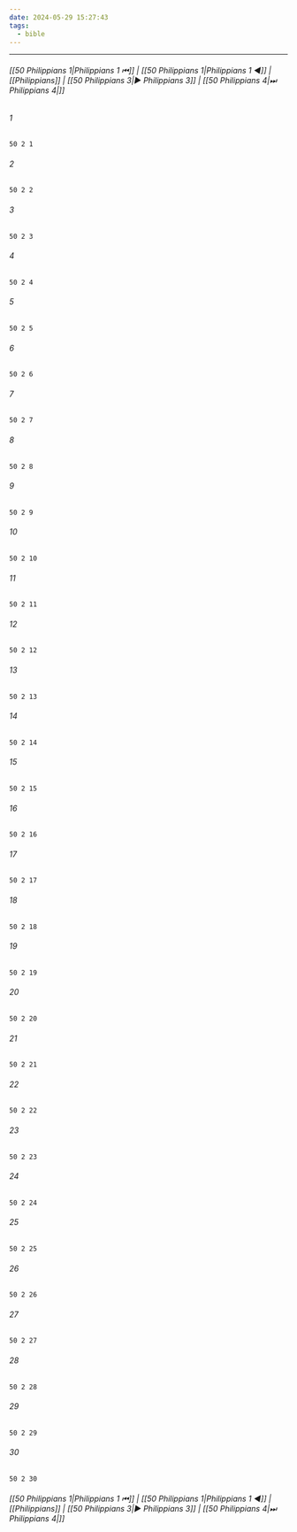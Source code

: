 ```yaml
---
date: 2024-05-29 15:27:43
tags:
  - bible
---
```

___

###### [[50 Philippians 1|Philippians 1 ⏮]] | [[50 Philippians 1|Philippians 1 ◀]] | [[Philippians]] | [[50 Philippians 3|▶ Philippians 3]] | [[50 Philippians 4|⏭ Philippians 4|]]

###### 1
``` verse
50 2 1 
```
###### 2
``` verse
50 2 2 
```
###### 3
``` verse
50 2 3 
```
###### 4
``` verse
50 2 4 
```
###### 5
``` verse
50 2 5 
```
###### 6
``` verse
50 2 6 
```
###### 7
``` verse
50 2 7 
```
###### 8
``` verse
50 2 8 
```
###### 9
``` verse
50 2 9 
```
###### 10
``` verse
50 2 10 
```
###### 11
``` verse
50 2 11 
```
###### 12
``` verse
50 2 12 
```
###### 13
``` verse
50 2 13 
```
###### 14
``` verse
50 2 14 
```
###### 15
``` verse
50 2 15 
```
###### 16
``` verse
50 2 16 
```
###### 17
``` verse
50 2 17 
```
###### 18
``` verse
50 2 18 
```
###### 19
``` verse
50 2 19 
```
###### 20
``` verse
50 2 20 
```
###### 21
``` verse
50 2 21 
```
###### 22
``` verse
50 2 22 
```
###### 23
``` verse
50 2 23 
```
###### 24
``` verse
50 2 24 
```
###### 25
``` verse
50 2 25 
```
###### 26
``` verse
50 2 26 
```
###### 27
``` verse
50 2 27 
```
###### 28
``` verse
50 2 28 
```
###### 29
``` verse
50 2 29 
```
###### 30
``` verse
50 2 30 
```

###### [[50 Philippians 1|Philippians 1 ⏮]] | [[50 Philippians 1|Philippians 1 ◀]] | [[Philippians]] | [[50 Philippians 3|▶ Philippians 3]] | [[50 Philippians 4|⏭ Philippians 4|]]

